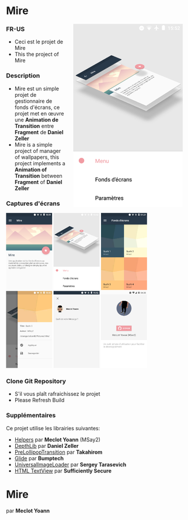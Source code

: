 # Mire

 <img src="screenshots/mire_02.png" width="300" align="right" hspace="20">

### FR-US
* Ceci est le projet de Mire
* This the project of Mire


### Description
* Mire est un simple projet de gestionnaire de fonds d'écrans, ce projet met en œuvre une **Animation de Transition** entre **Fragment** de **Daniel Zeller**
* Mire is a simple project of manager of wallpapers, this project implements a **Animation of Transition** between **Fragment** of **Daniel Zeller**


### Captures d'écrans
<img src="screenshots/mire_01.png" width="25%">
<img src="screenshots/mire_02.png" width="25%">
<img src="screenshots/mire_03.png" width="25%">
<img src="screenshots/mire_04.png" width="25%">
<img src="screenshots/mire_05.png" width="25%">
<img src="screenshots/mire_06.png" width="25%">


### Clone Git Repository
* S'il vous plaît rafraichissez le projet
* Please Refresh Build


### Supplémentaires
Ce projet utilise les librairies suivantes:
* [Helpers](https://github.com/msay2) par **Meclot Yoann** (MSay2)
* [DepthLib](https://github.com/danielzeller/Depth-LIB-Android-) par **Daniel Zeller**
* [PreLollipopTransition](https://github.com/takahirom/PreLollipopTransition) par **Takahirom**
* [Glide](https://github.com/bumptech/glide) par **Bumptech**
* [UniversalImageLoader](https://github.com/nostra13/Android-Universal-Image-Loader) par **Sergey Tarasevich**
* [HTML TextView](https://github.com/SufficientlySecure/html-textview) par **Sufficiently Secure**


# Mire
par **Meclot Yoann**
